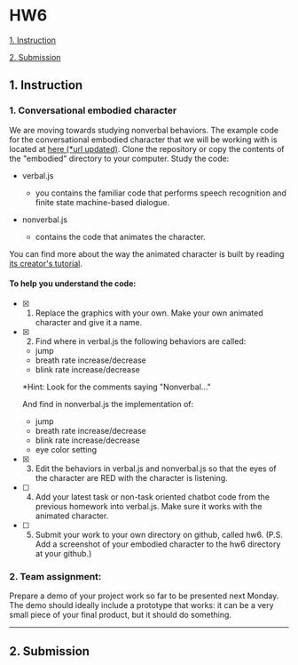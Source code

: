# HW6

[1. Instruction](#instruction)

[2. Submission](#submission)



## 1. Instruction  <a id="instruction"></a>

### 1. Conversational embodied character

We are moving towards studying nonverbal behaviors. The example code for the conversational embodied character that we will be working with is located at [here (*url updated)](https://github.com/maxipesfix/coversational_interfaces_spring_2017/tree/master/embodied). 
Clone the repository or copy the contents of the "embodied" directory to your computer. Study the code:

- verbal.js
	- you contains the familiar code that performs speech recognition and finite state machine-based dialogue.

- nonverbal.js
	- contains the code that animates the character.

You can find more about the way the animated character is built by reading [its creator's tutorial](http://www.williammalone.com/articles/create-html5-canvas-javascript-game-character/1/).



#### To help you understand the code:


- [x] 1. Replace the graphics with your own. Make your own animated character and give it a name.

- [x] 2. Find where in verbal.js the following behaviors are called:
 	- jump
	- breath rate increase/decrease
	- blink rate increase/decrease

	*Hint: Look for the comments saying "Nonverbal..."

	And find in nonverbal.js the implementation of:

	- jump
	- breath rate increase/decrease
	- blink rate increase/decrease
	- eye color setting

- [x] 3. Edit the behaviors in verbal.js and nonverbal.js so that the eyes of the character are RED with the character is listening.

- [ ] 4. Add your latest task or non-task oriented chatbot code from the previous homework into verbal.js. Make sure it works with the animated character.

- [ ] 5. Submit your work to your own directory on github, called hw6. (P.S. Add a screenshot of your embodied character to the hw6 directory at your github.)



### 2. Team assignment: 

Prepare a demo of your project work so far to be presented next Monday. The demo should ideally include a prototype that works: it can be a very small piece of your final product, but it should do something. 


---


## 2. Submission  <a id="submission"></a>














